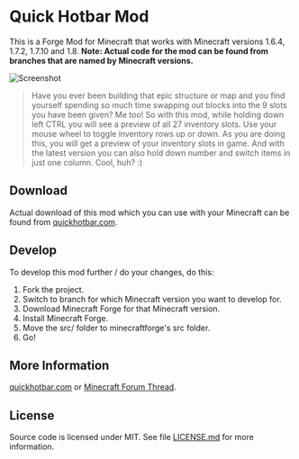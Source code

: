 # Quick Hotbar Mod

This is a Forge Mod for Minecraft that works with Minecraft versions 1.6.4, 1.7.2, 1.7.10 and 1.8. **Note: Actual code for the mod can be found from branches that are named by Minecraft versions.**

![Screenshot](http://i.imgur.com/6v1kdQ7.png)

> Have you ever been building that epic structure or map and you find yourself spending so much time swapping out blocks into the 9 slots you have been given? Me too! So with this mod, while holding down left CTRL you will see a preview of all 27 inventory slots. Use your mouse wheel to toggle inventory rows up or down. As you are doing this, you will get a preview of your inventory slots in game. And with the latest version you can also hold down number and switch items in just one column. Cool, huh? :)

## Download

Actual download of this mod which you can use with your Minecraft can be found from [quickhotbar.com](http://www.quickhotbar.com/).

## Develop

To develop this mod further / do your changes, do this:

1.  Fork the project.
2.  Switch to branch for which Minecraft version you want to develop for.
3.  Download Minecraft Forge for that Minecraft version.
4.  Install Minecraft Forge.
5.  Move the src/ folder to minecraftforge's src folder.
6.  Go!

## More Information
[quickhotbar.com](http://www.quickhotbar.com/) or [Minecraft Forum Thread](http://www.minecraftforum.net/forums/mapping-and-modding/minecraft-mods/2143847-quick-hotbar-mod).

## License

Source code is licensed under MIT. See file [LICENSE.md](LICENSE.md) for more information.
